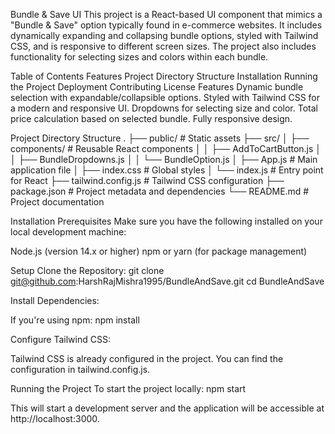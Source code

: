 Bundle & Save UI
This project is a React-based UI component that mimics a "Bundle & Save" option typically found in e-commerce websites. It includes dynamically expanding and collapsing bundle options, styled with Tailwind CSS, and is responsive to different screen sizes. The project also includes functionality for selecting sizes and colors within each bundle.

Table of Contents
Features
Project Directory Structure
Installation
Running the Project
Deployment
Contributing
License
Features
Dynamic bundle selection with expandable/collapsible options.
Styled with Tailwind CSS for a modern and responsive UI.
Dropdowns for selecting size and color.
Total price calculation based on selected bundle.
Fully responsive design.

Project Directory Structure
.
├── public/                 # Static assets
├── src/
│   ├── components/         # Reusable React components
│   │   ├── AddToCartButton.js
│   │   ├── BundleDropdowns.js
│   │   └── BundleOption.js
│   ├── App.js              # Main application file
│   ├── index.css           # Global styles
│   └── index.js            # Entry point for React
├── tailwind.config.js      # Tailwind CSS configuration
├── package.json            # Project metadata and dependencies
└── README.md               # Project documentation

Installation
Prerequisites
Make sure you have the following installed on your local development machine:

Node.js (version 14.x or higher)
npm or yarn (for package management)

Setup
Clone the Repository:
git clone git@github.com:HarshRajMishra1995/BundleAndSave.git
cd BundleAndSave

Install Dependencies:

If you're using npm:
npm install

Configure Tailwind CSS:

Tailwind CSS is already configured in the project. You can find the configuration in tailwind.config.js.

Running the Project
To start the project locally:
npm start

This will start a development server and the application will be accessible at http://localhost:3000.